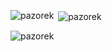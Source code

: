 
<p><img align="left" src="https://github-readme-stats.vercel.app/api/top-langs?username=pazorek&show_icons=true&locale=en&layout=compact" alt="pazorek" /></p>

<p>&nbsp;<img align="center" src="https://github-readme-stats.vercel.app/api?username=pazorek&show_icons=true&locale=en" alt="pazorek" /></p>

<p><img align="center" src="https://github-readme-streak-stats.herokuapp.com/?user=pazorek&" alt="pazorek" /></p>
